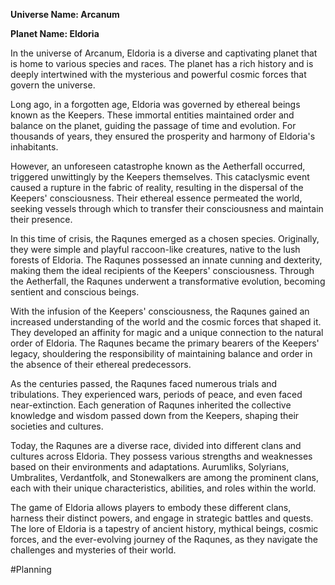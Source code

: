 **Universe Name: Arcanum**

**Planet Name: Eldoria**

In the universe of Arcanum, Eldoria is a diverse and captivating planet that is home to various species and races. The planet has a rich history and is deeply intertwined with the mysterious and powerful cosmic forces that govern the universe.

Long ago, in a forgotten age, Eldoria was governed by ethereal beings known as the Keepers. These immortal entities maintained order and balance on the planet, guiding the passage of time and evolution. For thousands of years, they ensured the prosperity and harmony of Eldoria's inhabitants.

However, an unforeseen catastrophe known as the Aetherfall occurred, triggered unwittingly by the Keepers themselves. This cataclysmic event caused a rupture in the fabric of reality, resulting in the dispersal of the Keepers' consciousness. Their ethereal essence permeated the world, seeking vessels through which to transfer their consciousness and maintain their presence.

In this time of crisis, the Raqunes emerged as a chosen species. Originally, they were simple and playful raccoon-like creatures, native to the lush forests of Eldoria. The Raqunes possessed an innate cunning and dexterity, making them the ideal recipients of the Keepers' consciousness. Through the Aetherfall, the Raqunes underwent a transformative evolution, becoming sentient and conscious beings.

With the infusion of the Keepers' consciousness, the Raqunes gained an increased understanding of the world and the cosmic forces that shaped it. They developed an affinity for magic and a unique connection to the natural order of Eldoria. The Raqunes became the primary bearers of the Keepers' legacy, shouldering the responsibility of maintaining balance and order in the absence of their ethereal predecessors.

As the centuries passed, the Raqunes faced numerous trials and tribulations. They experienced wars, periods of peace, and even faced near-extinction. Each generation of Raqunes inherited the collective knowledge and wisdom passed down from the Keepers, shaping their societies and cultures.

Today, the Raqunes are a diverse race, divided into different clans and cultures across Eldoria. They possess various strengths and weaknesses based on their environments and adaptations. Aurumliks, Solyrians, Umbralites, Verdantfolk, and Stonewalkers are among the prominent clans, each with their unique characteristics, abilities, and roles within the world.

The game of Eldoria allows players to embody these different clans, harness their distinct powers, and engage in strategic battles and quests. The lore of Eldoria is a tapestry of ancient history, mythical beings, cosmic forces, and the ever-evolving journey of the Raqunes, as they navigate the challenges and mysteries of their world.








#Planning
